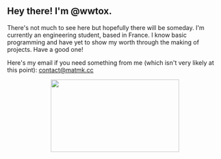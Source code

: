 ## Hey there! I'm @wwtox.

There's not much to see here but hopefully there will be someday. 
I'm currently an engineering student, based in France.
I know basic programming and have yet to show my worth through the making of projects.
Have a good one!

Here's my email if you need something from me (which isn't very likely at this point):
contact@matmk.cc

<!---
wwtox/wwtox is a ✨ special ✨ repository because its `README.md` (this file) appears on your GitHub profile.
You can click the Preview link to take a look at your changes.
--->

<div id="header" align="center">
  <img src="https://media0.giphy.com/media/bi6RQ5x3tqoSI/giphy.gif?cid=ecf05e47ltopmchnexm4x73r35ydp9cswgws0j7owgpt1v13&rid=giphy.gif&ct=g" width = 300 height = 170/>
</div>

